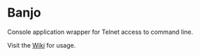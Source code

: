 # Banjo
Console application wrapper for Telnet access to command line.

Visit the [Wiki](https://github.com/ccourson/Banjo/wiki) for usage.
